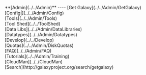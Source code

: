 <div class='linkbox'>
**[Admin](../../Admin)**
----
[Get Galaxy](../../Admin/GetGalaxy)<br />
[Config|](../../Admin/Config)<br />
[Tools](../../Admin/Tools)<br />
[Tool Shed](../../ToolShed)<br />
[Data Libs](../../Admin/DataLibraries)<br />
[Datatypes](../../Admin/Datatypes)<br />
[Develop](../../Develop)<br />
[Quotas](../../Admin/DiskQuotas)<br />
[FAQ](../../Admin/FAQ)<br />
[Tutorials](../../Admin/Training)<br />
[CloudMan](../../CloudMan)<br />
[Search](http://galaxyproject.org/search/getgalaxy)
</div>
